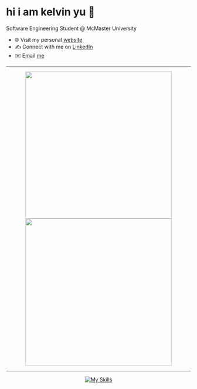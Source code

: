 # hi i am kelvin yu 👋
Software Engineering Student @ McMaster University 
- 🌐 Visit my personal [website](https://kelvinu.ca/)
- ✍️ Connect with me on [LinkedIn](https://www.linkedin.com/in/kelvin-u/)
- ✉️ Email [me](mailto:yukaiwenn@gmail.com)


---
<p align="center">
  <img src="https://github-readme-stats.vercel.app/api?username=kelvin-u&show_icons=true&theme=dark&hide_border=false" width="400">
  <img src="https://github-readme-streak-stats.herokuapp.com?user=kelvin-u&theme=dark&hide_border=true" width="400">
</p>

---

<p align="center">
  <a href="https://skillicons.dev">
    <img src="https://skillicons.dev/icons?i=react,python,java,js,html,css,tensorflow,figma,aws,azure" alt="My Skills">
  </a>
</p>

